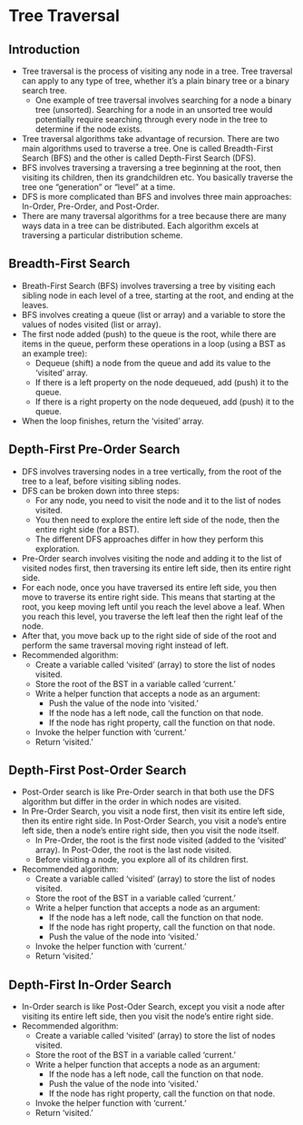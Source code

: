 # Tree Traversal

## Introduction
- Tree traversal is the process of visiting any node in a tree. Tree traversal can apply to any type of tree, whether it’s a plain binary tree or a binary search tree.
    - One example of tree traversal involves searching for a node a binary tree (unsorted). Searching for a node in an unsorted tree would potentially require searching through every node in the tree to determine if the node exists.
- Tree traversal algorithms take advantage of recursion. There are two main algorithms used to traverse a tree. One is called Breadth-First Search (BFS) and the other is called Depth-First Search (DFS).
- BFS involves traversing a traversing a tree beginning at the root, then visiting its children, then its grandchildren etc. You basically traverse the tree one “generation” or “level” at a time.
- DFS is more complicated than BFS and involves three main approaches: In-Order, Pre-Order, and Post-Order.
- There are many traversal algorithms for a tree because there are many ways data in a tree can be distributed. Each algorithm excels at traversing a particular distribution scheme.
## Breadth-First Search
- Breath-First Search (BFS) involves traversing a tree by visiting each sibling node in each level of a tree, starting at the root, and ending at the leaves. 
- BFS involves creating a queue (list or array) and a variable to store the values of nodes visited (list or array).
- The first node added (push) to the queue is the root, while there are items in the queue, perform these operations in a loop (using a BST as an example tree):
    - Dequeue (shift) a node from the queue and add its value to the ‘visited’ array.
    - If there is a left property on the node dequeued, add (push) it to the queue.
    - If there is a right property on the node dequeued, add (push) it to the queue.
- When the loop finishes, return the ‘visited’ array. 
## Depth-First Pre-Order Search
- DFS involves traversing nodes in a tree vertically, from the root of the tree to a leaf, before visiting sibling nodes.
- DFS can be broken down into three steps:
    - For any node, you need to visit the node and it to the list of nodes visited.
    - You then need to explore the entire left side of the node, then the entire right side (for a BST).
    - The different DFS approaches differ in how they perform this exploration.
- Pre-Order search involves visiting the node and adding it to the list of visited nodes first, then traversing its entire left side, then its entire right side.
- For each node, once you have traversed its entire left side, you then move to traverse its entire right side. This means that starting at the root, you keep moving left until you reach the level above a leaf. When you reach this level, you traverse the left leaf then the right leaf of the node.
- After that, you move back up to the right side of side of the root and perform the same traversal moving right instead of left.
- Recommended algorithm:
    - Create a variable called ‘visited’ (array) to store the list of nodes visited.
    - Store the root of the BST in a variable called ‘current.’
    - Write a helper function that accepts a node as an argument:
        - Push the value of the node into ‘visited.’
        - If the node has a left node, call the function on that node.
        - If the node has right property, call the function on that node.
    - Invoke the helper function with ‘current.’
    - Return ‘visited.’
## Depth-First Post-Order Search
- Post-Order search is like Pre-Order search in that both use the DFS algorithm but differ in the order in which nodes are visited.
- In Pre-Order Search, you visit a node first, then visit its entire left side, then its entire right side. In Post-Order Search, you visit a node’s entire left side, then a node’s entire right side, then you visit the node itself.
    - In Pre-Order, the root is the first node visited (added to the ‘visited’ array). In Post-Oder, the root is the last node visited.
    - Before visiting a node, you explore all of its children first.
- Recommended algorithm:
    - Create a variable called ‘visited’ (array) to store the list of nodes visited.
    - Store the root of the BST in a variable called ‘current.’
    - Write a helper function that accepts a node as an argument:
        - If the node has a left node, call the function on that node.
        - If the node has right property, call the function on that node.
        - Push the value of the node into ‘visited.’
    - Invoke the helper function with ‘current.’
    - Return ‘visited.’
## Depth-First In-Order Search
- In-Order search is like Post-Oder Search, except you visit a node after visiting its entire left side, then you visit the node’s entire right side.
- Recommended algorithm:
    - Create a variable called ‘visited’ (array) to store the list of nodes visited.
    - Store the root of the BST in a variable called ‘current.’
    - Write a helper function that accepts a node as an argument:
        - If the node has a left node, call the function on that node.
        - Push the value of the node into ‘visited.’
        - If the node has right property, call the function on that node.
    - Invoke the helper function with ‘current.’
    - Return ‘visited.’